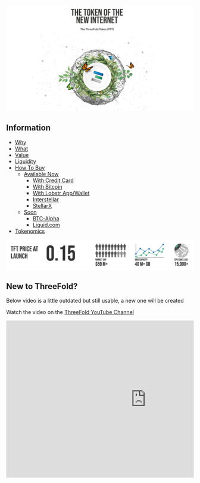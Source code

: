 
![](./img/token_internet.png)

## Information

- [Why](token_why.md)
- [What](token_what.md)
- [Value](token_grid_valuation.md)
- [Liquidity](token_liquidity.md)
- [How To Buy](how_to_buy.md)
   - [Available Now](buy_now.md)
      - [With Credit Card](tft_mazraa.md)
      - [With Bitcoin](tft_with_btc.md)
      - [With Lobstr App/Wallet](cc_buytft_lobstr_wallet.md)
      - [Interstellar](tft_interstellar.md)
      - [StellarX](cc_buytft_stellarx.md)
   - [Soon](buy_later.md)
      - [BTC-Alpha](tft_btc_alpha.md)
      - [Liquid.com](tft_liquid.md)
- [Tokenomics](tokenomics.md)

![](./img/token_fundementals.png)

## New to ThreeFold?

Below video is a little outdated but still usable, a new one will be created


Watch the video on the [ThreeFold YouTube Channel](https://www.youtube.com/channel/UCKMNPuhs-8tHYfGd92krC8w)

<div style="overflow:hidden;">
   <iframe width="750" height="421" src="https://www.youtube.com/embed/4exjbFvnGkk" frameborder="0" allow="accelerometer; autoplay; encrypted-media; gyroscope; picture-in-picture" allowfullscreen></iframe>
</div>

